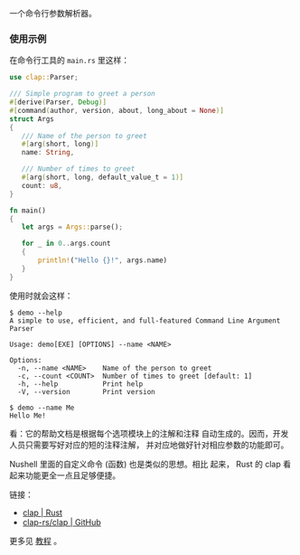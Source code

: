 
[blog-4.1]: https://epage.github.io/blog/2023/01/clap-v4-1
[pic::logo.png]: https://raw.githubusercontent.com/clap-rs/clap/master/assets/clap.png

[docs]: http://docs.rs/clap
[repo]: https://github.com/clap-rs/clap.git

一个命令行参数解析器。

### 使用示例

在命令行工具的 `main.rs` 里这样：

~~~ rust
use clap::Parser;

/// Simple program to greet a person
#[derive(Parser, Debug)]
#[command(author, version, about, long_about = None)]
struct Args
{
   /// Name of the person to greet
   #[arg(short, long)]
   name: String,

   /// Number of times to greet
   #[arg(short, long, default_value_t = 1)]
   count: u8,
}

fn main()
{
   let args = Args::parse();

   for _ in 0..args.count
   {
       println!("Hello {}!", args.name)
   }
}
~~~

使用时就会这样：

~~~
$ demo --help
A simple to use, efficient, and full-featured Command Line Argument Parser

Usage: demo[EXE] [OPTIONS] --name <NAME>

Options:
  -n, --name <NAME>    Name of the person to greet
  -c, --count <COUNT>  Number of times to greet [default: 1]
  -h, --help           Print help
  -V, --version        Print version

$ demo --name Me
Hello Me!
~~~

看：它的帮助文档是根据每个选项模块上的注解和注释
自动生成的。因而，开发人员只需要写好对应的短的注释注解，
并对应地做好针对相应参数的功能即可。

Nushell 里面的自定义命令 (函数) 也是类似的思想。相比
起来， Rust 的 clap 看起来功能更全一点且足够便捷。

链接：

- [clap | Rust][docs]
- [clap-rs/clap | GitHub][repo]

[教程]: https://docs.rs/clap/latest/clap/_derive/_tutorial/index.html

更多见 [教程] 。
